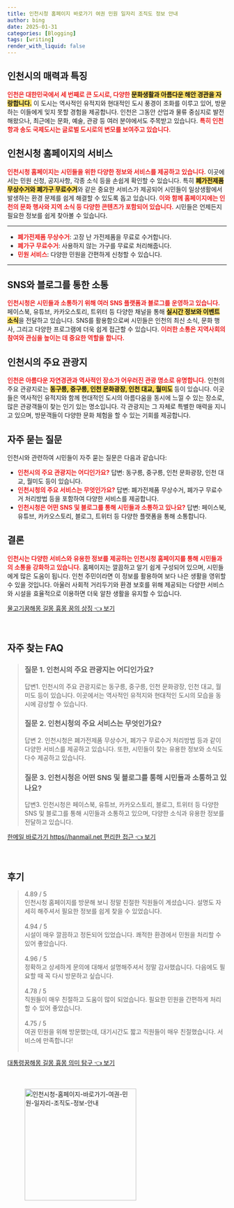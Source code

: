 ```yaml
---
title: 인천시청 홈페이지 바로가기 여권 민원 일자리 조직도 정보 안내
author: bing
date: 2025-01-31
categories: [Blogging]
tags: [writing]
render_with_liquid: false
---
```



<h2 id='인천시_소개'>인천시의 매력과 특징</h2>

<p><b><span style="color: #ee2323;">인천은 대한민국에서 세 번째로 큰 도시로, 다양한 </span></b><b><span style="background-color: #ffe066;">문화생활과 아름다운 해안 경관을 자랑합니다.</span></b> 이 도시는 역사적인 유적지와 현대적인 도시 풍경이 조화를 이루고 있어, 방문하는 이들에게 잊지 못할 경험을 제공합니다. 인천은 그동안 산업과 물류 중심지로 발전해왔으나, 최근에는 문화, 예술, 관광 등 여러 분야에서도 주목받고 있습니다. <b><span style="color: #ee2323;">특히 인천항과 송도 국제도시는 글로벌 도시로의 변모를 보여주고 있습니다.</span></b></p>

<h2 id='인천시청_홈페이지'>인천시청 홈페이지의 서비스</h2>

<p><b><span style="color: #ee2323;">인천시청 홈페이지는 시민들을 위한 다양한 정보와 서비스를 제공하고 있습니다.</span></b> 이곳에서는 민원 신청, 공지사항, 각종 소식 등을 손쉽게 확인할 수 있습니다. 특히 <b><span style="background-color: #ffe066;">폐가전제품 무상수거와 폐가구 무료수거</span></b>와 같은 중요한 서비스가 제공되어 시민들이 일상생활에서 발생하는 환경 문제를 쉽게 해결할 수 있도록 돕고 있습니다. <b><span style="color: #ee2323;">이와 함께 홈페이지에는 인천의 문화 행사와 지역 소식 등 다양한 콘텐츠가 포함되어 있습니다.</span></b> 시민들은 언제든지 필요한 정보를 쉽게 찾아볼 수 있습니다.</p>

<hr />

<ul>
    <li><b><span style="color: #ee2323;">폐가전제품 무상수거</span></b>: 고장 난 가전제품을 무료로 수거합니다.</li>
    <li><b><span style="color: #ee2323;">폐가구 무료수거</span></b>: 사용하지 않는 가구를 무료로 처리해줍니다.</li>
    <li><b><span style="color: #ee2323;">민원 서비스</span></b>: 다양한 민원을 간편하게 신청할 수 있습니다.</li>
</ul>

<hr />

<h2 id='SNS_및_블로그_연동'>SNS와 블로그를 통한 소통</h2>

<p><b><span style="color: #ee2323;">인천시청은 시민들과 소통하기 위해 여러 SNS 플랫폼과 블로그를 운영하고 있습니다.</span></b> 페이스북, 유튜브, 카카오스토리, 트위터 등 다양한 채널을 통해 <b><span style="background-color: #ffe066;">실시간 정보와 이벤트 소식</span></b>을 전달하고 있습니다. SNS를 활용함으로써 시민들은 인천의 최신 소식, 문화 행사, 그리고 다양한 프로그램에 더욱 쉽게 접근할 수 있습니다. <b><span style="color: #ee2323;">이러한 소통은 지역사회의 참여와 관심을 높이는 데 중요한 역할을 합니다.</span></b></p>

<h2 id='인천시의_주요_관광지'>인천시의 주요 관광지</h2>

<p><b><span style="color: #ee2323;">인천은 아름다운 자연경관과 역사적인 장소가 어우러진 관광 명소로 유명합니다.</span></b> 인천의 주요 관광지로는 <b><span style="background-color: #ffe066;">동구릉, 중구릉, 인천 문화광장, 인천 대교, 월미도</span></b> 등이 있습니다. 이곳들은 역사적인 유적지와 함께 현대적인 도시의 아름다움을 동시에 느낄 수 있는 장소로, 많은 관광객들이 찾는 인기 있는 명소입니다. 각 관광지는 그 자체로 특별한 매력을 지니고 있으며, 방문객들이 다양한 문화 체험을 할 수 있는 기회를 제공합니다.</p>

<h2 id='자주_묻는_질문'>자주 묻는 질문</h2>

<p>인천시와 관련하여 시민들이 자주 묻는 질문은 다음과 같습니다:</p>

<ul>
    <li><b><span style="color: #ee2323;">인천시의 주요 관광지는 어디인가요?</span></b> 답변: 동구릉, 중구릉, 인천 문화광장, 인천 대교, 월미도 등이 있습니다.</li>
    <li><b><span style="color: #ee2323;">인천시청의 주요 서비스는 무엇인가요?</span></b> 답변: 폐가전제품 무상수거, 폐가구 무료수거 처리방법 등을 포함하여 다양한 서비스를 제공합니다.</li>
    <li><b><span style="color: #ee2323;">인천시청은 어떤 SNS 및 블로그를 통해 시민들과 소통하고 있나요?</span></b> 답변: 페이스북, 유튜브, 카카오스토리, 블로그, 트위터 등 다양한 플랫폼을 통해 소통합니다.</li>
</ul>

<h2 id='결론'>결론</h2>

<p><b><span style="color: #ee2323;">인천시는 다양한 서비스와 유용한 정보를 제공하는 인천시청 홈페이지를 통해 시민들과의 소통을 강화하고 있습니다.</span></b> 홈페이지는 깔끔하고 알기 쉽게 구성되어 있으며, 시민들에게 많은 도움이 됩니다. 인천 주민이라면 이 정보를 활용하여 보다 나은 생활을 영위할 수 있을 것입니다. 아울러 사회적 거리두기와 환경 보호를 위해 제공되는 다양한 서비스와 시설을 효율적으로 이용하면 더욱 알찬 생활을 유지할 수 있습니다.</p>


<p><a class="click-button" title="물고기꿈해몽 길몽 흉몽 꿈의 상징" href="https://adkhouse.github.io/posts/%EB%AC%BC%EA%B3%A0%EA%B8%B0%EA%BF%88%ED%95%B4%EB%AA%BD-%EA%B8%B8%EB%AA%BD-%ED%9D%89%EB%AA%BD-%EA%BF%88%EC%9D%98-%EC%83%81%EC%A7%95/" rel="dofollow">물고기꿈해몽 길몽 흉몽 꿈의 상징 👈 보기</a></p><br>
<h2 id='자주_찾는_FAQ'>자주 찾는 FAQ</h2>
<div itemscope="" itemtype="https://schema.org/FAQPage"> 
<blockquote> 
<div itemscope="" itemprop="mainEntity" itemtype="https://schema.org/Question"> 
<h3 itemprop="name">질문 1. 인천시의 주요 관광지는 어디인가요?</h3> 
<div itemscope="" itemprop="acceptedAnswer" itemtype="https://schema.org/Answer"> 
<span itemprop="text"> 
<p>답변1. 인천시의 주요 관광지로는 동구릉, 중구릉, 인천 문화광장, 인천 대교, 월미도 등이 있습니다. 이곳에서는 역사적인 유적지와 현대적인 도시의 모습을 동시에 감상할 수 있습니다.</p> 
</span> 
</div> 
</div> 

<div itemscope="" itemprop="mainEntity" itemtype="https://schema.org/Question"> 
<h3 itemprop="name">질문 2. 인천시청의 주요 서비스는 무엇인가요?</h3> 
<div itemscope="" itemprop="acceptedAnswer" itemtype="https://schema.org/Answer"> 
<span itemprop="text"> 
<p>답변 2. 인천시청은 폐가전제품 무상수거, 폐가구 무료수거 처리방법 등과 같이 다양한 서비스를 제공하고 있습니다. 또한, 시민들이 찾는 유용한 정보와 소식도 다수 제공하고 있습니다.</p> 
</span> 
</div> 
</div> 

<div itemscope="" itemprop="mainEntity" itemtype="https://schema.org/Question"> 
<h3 itemprop="name">질문 3. 인천시청은 어떤 SNS 및 블로그를 통해 시민들과 소통하고 있나요?</h3> 
<div itemscope="" itemprop="acceptedAnswer" itemtype="https://schema.org/Answer"> 
<span itemprop="text"> 
<p>답변3. 인천시청은 페이스북, 유튜브, 카카오스토리, 블로그, 트위터 등 다양한 SNS 및 블로그를 통해 시민들과 소통하고 있으며, 다양한 소식과 유용한 정보를 전달하고 있습니다.</p> 
</span> 
</div> 
</div> 
</blockquote> 
</div>
<p><a class="click-button" title="한메일 바로가기 https//hanmail.net 편리한 접근" href="https://adkhouse.github.io/posts/%ED%95%9C%EB%A9%94%EC%9D%BC-%EB%B0%94%EB%A1%9C%EA%B0%80%EA%B8%B0-httpshanmail.net-%ED%8E%B8%EB%A6%AC%ED%95%9C-%EC%A0%91%EA%B7%BC/" rel="dofollow">한메일 바로가기 https//hanmail.net 편리한 접근 👈 보기</a></p><br>
<h2 id='후기'>후기</h2>
<div itemscope itemtype="https://schema.org/Product">
  <blockquote>
  <div itemprop="review" itemscope itemtype="https://schema.org/Review">
      <div itemprop="reviewRating" itemscope itemtype="https://schema.org/Rating"> <span itemprop="ratingValue">4.89</span> / <span itemprop="bestRating">5</span> </div>
      <span itemprop="reviewBody">인천시청 홈페이지를 방문해 보니 정말 친절한 직원들이 계셨습니다. 설명도 자세히 해주셔서 필요한 정보를 쉽게 찾을 수 있었습니다.</span>
  </div>
  <br>
  <div itemprop="review" itemscope itemtype="https://schema.org/Review">
      <div itemprop="reviewRating" itemscope itemtype="https://schema.org/Rating"> <span itemprop="ratingValue">4.94</span> / <span itemprop="bestRating">5</span> </div>
      <span itemprop="reviewBody">시설이 매우 깔끔하고 정돈되어 있었습니다. 쾌적한 환경에서 민원을 처리할 수 있어 좋았습니다.</span>
  </div>
  <br>
  <div itemprop="review" itemscope itemtype="https://schema.org/Review">
      <div itemprop="reviewRating" itemscope itemtype="https://schema.org/Rating"> <span itemprop="ratingValue">4.96</span> / <span itemprop="bestRating">5</span> </div>
      <span itemprop="reviewBody">정확하고 상세하게 문의에 대해서 설명해주셔서 정말 감사했습니다. 다음에도 필요할 때 꼭 다시 방문하고 싶습니다.</span>
  </div>
  <br>
  <div itemprop="review" itemscope itemtype="https://schema.org/Review">
      <div itemprop="reviewRating" itemscope itemtype="https://schema.org/Rating"> <span itemprop="ratingValue">4.78</span> / <span itemprop="bestRating">5</span> </div>
      <span itemprop="reviewBody">직원들이 매우 친절하고 도움이 많이 되었습니다. 필요한 민원을 간편하게 처리할 수 있어 좋았습니다.</span>
  </div>
  <br>
  <div itemprop="review" itemscope itemtype="https://schema.org/Review">
      <div itemprop="reviewRating" itemscope itemtype="https://schema.org/Rating"> <span itemprop="ratingValue">4.75</span> / <span itemprop="bestRating">5</span> </div>
      <span itemprop="reviewBody">여권 민원을 위해 방문했는데, 대기시간도 짧고 직원들이 매우 친절했습니다. 서비스에 만족합니다!</span>
  </div>
  <br>
  </blockquote>
</div>
<p><a class="click-button" title="대통령꿈해몽 길몽 흉몽 의미 탐구" href="https://adkhouse.github.io/posts/%EB%8C%80%ED%86%B5%EB%A0%B9%EA%BF%88%ED%95%B4%EB%AA%BD-%EA%B8%B8%EB%AA%BD-%ED%9D%89%EB%AA%BD-%EC%9D%98%EB%AF%B8-%ED%83%90%EA%B5%AC/" rel="dofollow">대통령꿈해몽 길몽 흉몽 의미 탐구 👈 보기</a></p><br>
<figure class="image"><img src="https://adkhouse.github.io/assets/img/thumbnail/인천시청-홈페이지-바로가기-여권-민원-일자리-조직도-정보-안내.webp" alt="인천시청-홈페이지-바로가기-여권-민원-일자리-조직도-정보-안내" width="256" height="256"></figure>
